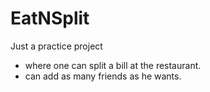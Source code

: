 # EatNSplit

Just a practice project
- where one can split a bill at the restaurant.
- can add as many friends as he wants.
